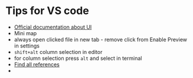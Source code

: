 # Tips for VS code
- [Official documentation about UI](https://code.visualstudio.com/docs/getstarted/userinterface)
- Mini map
- always open clicked file in new tab - remove click from Enable Preview in settings
- `shift+alt` column selection in editor
- for column selection press `alt` and select in terminal
- [Find all references](https://youtu.be/_4rSbklsVkk?t=2744) 
- 